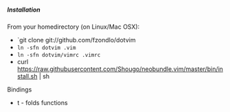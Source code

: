 ##### Installation

From your homedirectory (on Linux/Mac OSX):

* `git clone git://github.com/fzondlo/dotvim
* `ln -sfn dotvim .vim`
* `ln -sfn dotvim/vimrc .vimrc`
* curl https://raw.githubusercontent.com/Shougo/neobundle.vim/master/bin/install.sh | sh

Bindings
* t - folds functions
